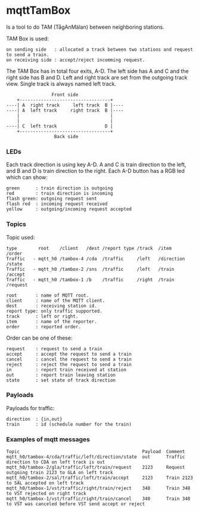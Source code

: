# mqttTamBox
Is a tool to do TAM (TågAnMälan) between neighboring stations.

TAM Box is used:

	on sending side   : allocated a track between two stations and request to send a train.
	on receiving side : accept/reject incomming request.

The TAM Box has in total four exits, A-D.
The left side has A and C and the right side has B and D.
Left and right track are set from the outgoing track view. Single track is always named left track.

	                 Front side
	    +----------------------------------+
	----| A  right track     left track  B |----
	----| A  left track     right track  B |----
	    |                                  |
	    |                                  |
	----| C  left track                  D |
	    +----------------------------------+
	                  Back side

### LEDs
Each track direction is using key A-D. A and C is train direction to the left, and B and D is train direction to the right.
Each A-D button has a RGB led which can show:

	green      : train direction is outgoing
	red        : train direction is incoming
	flash green: outgoing request sent
	flash red  : incoming request received
	yellow     : outgoing/incoming request accepted

### Topics
Topic used:

	type        root    /client   /dest /report type /track  /item       /order
	Traffic   - mqtt_h0 /tambox-4 /cda  /traffic     /left   /direction  /state
	Traffic   - mqtt_h0 /tambox-2 /sns  /traffic     /left   /train      /accept
	Traffic   - mqtt_h0 /tambox-1 /b    /traffic     /right  /train      /request

	root       : name of MQTT root.
	client     : name of the MQTT client.
	dest       : receiving station id.
	report type: only traffic supported.
	track      : left or right.
	item       : name of the reporter.
	order      : reported order.

Order can be one of these:

	request    : request to send a train
	accept     : accept the request to send a train
	cancel     : cancel the request to send a train
	reject     : reject the request to send a train
	in         : report train received at station
	out        : report train leaving station
	state      : set state of track direction

### Payloads
Payloads for traffic:

	direction  : {in,out}
	train      : id (schedule number for the train)

### Examples of mqtt messages

	Topic                                              Payload  Comment
	mqtt_h0/tambox-4/cda/traffic/left/direction/state  out      Traffic direction to CDA on left track is out
	mqtt_h0/tambox-2/gla/traffic/left/train/request    2123     Request outgoing train 2123 to GLA on left track
	mqtt_h0/tambox-2/sal/traffic/left/train/accept     2123     Train 2123 to SAL accepted on left track
	mqtt_h0/tambox-1/vst/traffic/right/train/reject    348      Train 348 to VST rejected on right track
	mqtt_h0/tambox-1/vst/traffic/right/train/cancel    348      Train 348 to VST was canceled before VST send accept or reject
 
